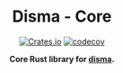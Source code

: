 <div align="center">

# Disma - Core

[![Crates.io](https://img.shields.io/crates/v/disma)](https://crates.io/crates/disma)
[![codecov](https://codecov.io/gh/vigenere23/disma/branch/master/graph/badge.svg?token=Q16DUMJ6JQ&flag=disma)](https://codecov.io/gh/vigenere23/disma)

**Core Rust library for [disma](https://github.com/vigenere23/disma).**

</div>
